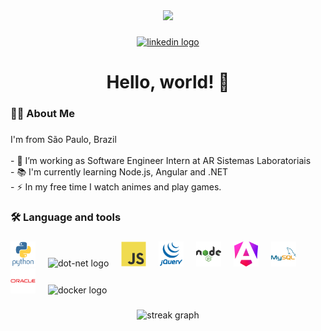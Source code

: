 <div align="center">
  <img height="150" src="https://media0.giphy.com/media/v1.Y2lkPTc5MGI3NjExbGxqaWxwM2pqZ21rd3g2OTFiZDZobjdnODVkMXBqdHNicGQ3ZHU2bCZlcD12MV9pbnRlcm5hbF9naWZfYnlfaWQmY3Q9Zw/GghGKaZ8JeHJx0apQC/giphy.gif"  />
</div>

###

<div align="center">
  <a href="https://www.linkedin.com/in/eduardo43/">
  <img src="https://img.shields.io/static/v1?message=LinkedIn&logo=linkedin&label=&color=0077B5&logoColor=white&labelColor=&style=for-the-badge&" height="25" alt="linkedin logo"/>
  </a>
</div>


###

<h1 align="center">Hello, world! 👋</h1>

###

<h3 align="left">👩‍💻  About Me</h3>

###

<p align="left">I'm from São Paulo, Brazil<br><br>- 🔭 I’m working as Software Engineer Intern at AR Sistemas Laboratoriais<br>- 📚 I'm currently learning Node.js, Angular and .NET<br>- ⚡ In my free time I watch animes and play games.</p>

###

<h3 align="left">🛠 Language and tools</h3>

###

<div align="left">
  <img src="https://github.com/devicons/devicon/blob/v2.17.0/icons/python/python-original-wordmark.svg?short_path=880e730" height="40" alt="python logo"  />
  <img width="12" />
  <img src="https://cdn.jsdelivr.net/gh/devicons/devicon/icons/dot-net/dot-net-plain-wordmark.svg" height="40" alt="dot-net logo"  />
  <img width="12" />
  <img src="https://github.com/devicons/devicon/blob/v2.17.0/icons/javascript/javascript-original.svg" height="40" alt="javascript logo"  />
  <img width="12" />
  <img src="https://github.com/devicons/devicon/blob/v2.17.0/icons/jquery/jquery-plain-wordmark.svg" height="40" alt="jquery logo"  />
  <img width="12" />
  <img src="https://github.com/devicons/devicon/blob/v2.17.0/icons/nodejs/nodejs-original-wordmark.svg" height="40" alt="nodejs logo"  />
  <img width="12" />
  <img src="https://github.com/devicons/devicon/blob/v2.17.0/icons/angular/angular-original.svg" height="40" alt="angular logo"  />
  <img width="12" />
  <img src="https://github.com/devicons/devicon/blob/v2.17.0/icons/mysql/mysql-original-wordmark.svg" height="40" alt="MySQL logo"  />
  <img width="12" />
  <img src="https://github.com/devicons/devicon/blob/v2.17.0/icons/oracle/oracle-original.svg" height="40" alt="Oracle logo"  />
  <img width="12" />
  <img src="https://cdn.jsdelivr.net/gh/devicons/devicon/icons/docker/docker-plain-wordmark.svg" height="40" alt="docker logo"  />
</div>

###



<div align="center">
  <img src="https://streak-stats.demolab.com?user=maurodesouza&locale=en&mode=daily&theme=dark&hide_border=false&border_radius=5&order=3" height="220" alt="streak graph"  />
</div>

###
